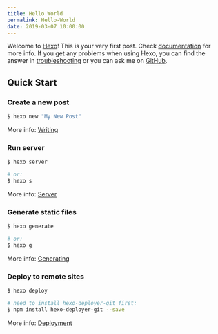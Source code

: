 ```yaml
---
title: Hello World
permalink: Hello-World
date: 2019-03-07 10:00:00
---
```

Welcome to [Hexo](https://hexo.io/)! This is your very first post. Check [documentation](https://hexo.io/docs/) for more info. If you get any problems when using Hexo, you can find the answer in [troubleshooting](https://hexo.io/docs/troubleshooting.html) or you can ask me on [GitHub](https://github.com/hexojs/hexo/issues).

## Quick Start

### Create a new post

``` bash
$ hexo new "My New Post"
```

More info: [Writing](https://hexo.io/docs/writing.html)

### Run server

``` bash
$ hexo server

# or:
$ hexo s
```

More info: [Server](https://hexo.io/docs/server.html)

### Generate static files

``` bash
$ hexo generate

# or:
$ hexo g
```

More info: [Generating](https://hexo.io/docs/generating.html)

### Deploy to remote sites

``` bash
$ hexo deploy

# need to install hexo-deployer-git first:
$ npm install hexo-deployer-git --save
```

More info: [Deployment](https://hexo.io/docs/deployment.html)
